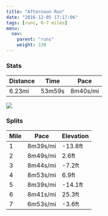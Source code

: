 ```yaml
---
title: "Afternoon Run"
date: "2016-12-05 17:17:06"
tags: [runs, 6-7 miles]
menu:
  nav:
    parent: "runs"
    weight: 130
---
```


### Stats

| Distance | Time | Pace |
|----------|------|------|
|6.23mi|53m59s|8m40s/mi|

<img src='https://maps.googleapis.com/maps/api/staticmap?maptype=roadmap&path=enc:exjeIbgvLyJgBuCdq@tB|@kAxBlFxXdJtOZrJ~BtH`FlHlFbBhKfShFnQ`Grf@q@uBdA`s@cCzZ`Av[hGnX`O~S{NuReDaK_D{TQe]jDu[k@o`@qHgm@gGyTwK}PgDUoEgFyFc[oH_IsByGcBoShAyAkBgA~@mCNcg@f@yEnGb@&key=AIzaSyC1MId7bFpkLXNAaYhBSTb8jLyiSqzbDtM&size=800x800&markers=color:yellow|label:S|53.47219,-2.24898&markers=color:green|label:F|53.47289000000001,-2.248379999999999'>

### Splits

| Mile | Pace | Elevation |
|------|------|-----------|
|1|8m39s/mi|-13.8ft|
|2|8m49s/mi|2.6ft|
|3|8m44s/mi|-7.2ft|
|4|8m53s/mi|6.9ft|
|5|8m39s/mi|-14.1ft|
|6|8m41s/mi|25.3ft|
|7|6m53s/mi|-3.6ft|
